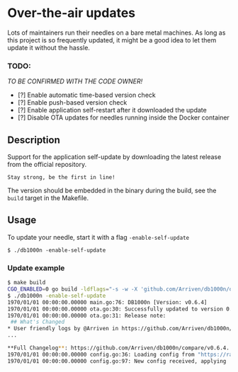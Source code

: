 # Over-the-air updates

Lots of maintainers run their needles on a bare metal machines.
As long as this project is so frequently updated, it might be
a good idea to let them update it without the hassle.

### TODO:
*TO BE CONFIRMED WITH THE CODE OWNER!*
* [?] Enable automatic time-based version check
* [?] Enable push-based version check
* [?] Enable application self-restart after it downloaded the update
* [?] Disable OTA updates for needles running inside the Docker container

## Description
Support for the application self-update by downloading
the latest release from the official repository.
~~~
Stay strong, be the first in line!
~~~

The version should be embedded in the binary during the build, see the `build` 
target in the Makefile.

## Usage
To update your needle, start it with a flag `-enable-self-update`
~~~
$ ./db1000n -enable-self-update
~~~

### Update example

~~~bash
$ make build                   
CGO_ENABLED=0 go build -ldflags="-s -w -X 'github.com/Arriven/db1000n/ota.Version=v0.6.4'" -o db1000n -a ./main.go
$ ./db1000n -enable-self-update
1970/01/01 00:00:00.00000 main.go:76: DB1000n [Version: v0.6.4]
1970/01/01 00:00:00.00000 ota.go:30: Successfully updated to version 0.6.5
1970/01/01 00:00:00.00000 ota.go:31: Release note:
 ## What's Changed
* User friendly logs by @Arriven in https://github.com/Arriven/db1000n/pull/271
...

**Full Changelog**: https://github.com/Arriven/db1000n/compare/v0.6.4...v0.6.5
1970/01/01 00:00:00.00000 config.go:36: Loading config from "https://raw.githubusercontent.com/db1000n-coordinators/LoadTestConfig/main/config.json"
1970/01/01 00:00:00.00000 config.go:97: New config received, applying
~~~
